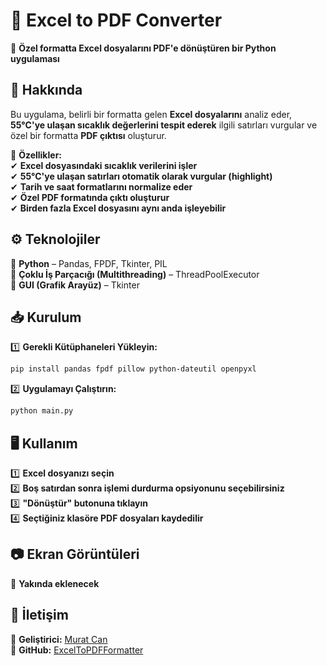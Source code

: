 # 📄 Excel to PDF Converter  

🔹 **Özel formatta Excel dosyalarını PDF'e dönüştüren bir Python uygulaması**  

## 📌 Hakkında  
Bu uygulama, belirli bir formatta gelen **Excel dosyalarını** analiz eder, **55°C'ye ulaşan sıcaklık değerlerini tespit ederek** ilgili satırları vurgular ve özel bir formatta **PDF çıktısı** oluşturur.  

🚀 **Özellikler:**  
✔ **Excel dosyasındaki sıcaklık verilerini işler**  
✔ **55°C'ye ulaşan satırları otomatik olarak vurgular (highlight)**  
✔ **Tarih ve saat formatlarını normalize eder**  
✔ **Özel PDF formatında çıktı oluşturur**  
✔ **Birden fazla Excel dosyasını aynı anda işleyebilir**  

## ⚙ Teknolojiler  
🔹 **Python** – Pandas, FPDF, Tkinter, PIL  
🔹 **Çoklu İş Parçacığı (Multithreading)** – ThreadPoolExecutor  
🔹 **GUI (Grafik Arayüz)** – Tkinter  

## 📥 Kurulum  

1️⃣ **Gerekli Kütüphaneleri Yükleyin:**  
```sh  
pip install pandas fpdf pillow python-dateutil openpyxl  
```  

2️⃣ **Uygulamayı Çalıştırın:**  
```sh  
python main.py  
```  

## 🖥 Kullanım  
1️⃣ **Excel dosyanızı seçin**  
2️⃣ **Boş satırdan sonra işlemi durdurma opsiyonunu seçebilirsiniz**  
3️⃣ **"Dönüştür" butonuna tıklayın**  
4️⃣ **Seçtiğiniz klasöre PDF dosyaları kaydedilir**  

## 📷 Ekran Görüntüleri  
🚀 **Yakında eklenecek**  

## 📩 İletişim  
📧 **Geliştirici:** [Murat Can](https://github.com/mrt-cn)  
🔗 **GitHub:** [ExcelToPDFFormatter](https://github.com/mrt-cn/ExcelToPdfSpecial)  

